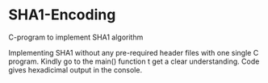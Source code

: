 # SHA1-Encoding
C-program to implement SHA1 algorithm

Implementing SHA1 without any pre-required header files with one single C program.
Kindly go to the main() function t get a clear understanding.
Code gives hexadicimal output in the console.
